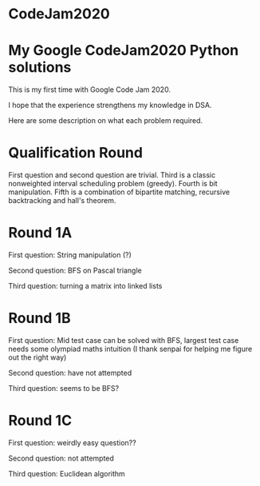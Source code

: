 # CodeJam2020

# My Google CodeJam2020 Python solutions 

This is my first time with Google Code Jam 2020.  

I hope that the experience strengthens my knowledge in DSA. 

Here are some description on what each problem required. 

# Qualification Round

First question and second question are trivial. Third is a classic nonweighted interval scheduling problem (greedy). Fourth is bit manipulation. Fifth is a combination of bipartite matching, recursive backtracking and hall's theorem. 

# Round 1A 

First question: String manipulation (?)

Second question: BFS on Pascal triangle

Third question: turning a matrix into linked lists


# Round 1B

First question: Mid test case can be solved with BFS, largest test case needs some olympiad maths intuition (I thank senpai for helping me figure out the right way) 

Second question: have not attempted 

Third question: seems to be BFS? 

# Round 1C 


First question: weirdly easy question??

Second question: not attempted 

Third question: Euclidean algorithm


